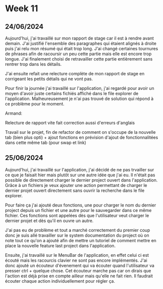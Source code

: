 # Week 11

## 24/06/2024

Aujourd'hui, j'ai travaillé sur mon rapport de stage car il est à rendre avant demain. J'ai justifié l'ensemble des paragraphes qui étaient alignés à droite puis j'ai relu mon résumé qui était trop long. J'ai changé certaines tournures de phrases afin de racoursir un peu cette partie mais elle est encore trop longue. J'ai finalement choisi de retravailler cette partie entièrement sans rentrer trop dans les détails.

J'ai ensuite refait une relecture complète de mon rapport de stage en corrigeant les petits détails qui ne vont pas.

Pour finir la journée j'ai travaillé sur l'application, j'ai regardé pour avoir un moyen d'avoir juste certains fichiés affiché dans le file explorer de l'application. Malheureusement je n'ai pas trouvé de solution qui répond à ce problème pour le moment.

Armand:

Relecture de rapport vite fait correction aussi d'erreurs d'anglais

Travail sur le projet, fin de refactor de comment on s'occupe de la nouvelle tab (bien plus opti) + ajout fonctions en prévision d'ajout de fonctionnalitées dans cette même tab (pour swap et link)

## 25/06/2024

Aujourd'hui, j'ai travaillé sur l'application, j'ai décidé de ne pas trvailler sur ce que je faisait hier mais plutôt sur une autre idée que j'ai eu. Il n'était pas possible de directement charger le dernier project ouvert dans l'application. Grâce à un fichiers je veux ajouter une action permettant de charger le dernier projet ouvert directement sans ouvrir la recherche dans le file explorer.

Pour faire ça j'ai ajouté deux fonctions, une pour charger le nom du dernier project depuis un fichier et une autre pour le sauvegarder dans ce même fichier. Ces fonctions sont appelées dès que l'utilisateur veut charger le dernier projet et dès qu'il en ouvre un autre.

J'ai pas eu de problème et tout a marché correctement du premier coup donc je suis allé travailler sur le system documentation du project où on note tout ce qu'on a ajouté afin de mettre un tutoriel de comment mettre en place la nouvelle feature last project dans l'application.

Ensuite, j'ai travaillé sur le MenuBar de l'application, en effet celui ci est écouté mais les racourcis clavier ne sont pas encore implémentés. J'ai donc ajouté un écouteur d'évenement qui va écouter quand l'utilisateur va presser ctrl + quelque chose. Cet écouteur marche pas car on dirais que l'action est déjà prise en compte ailleur mais qu'elle ne fait rien. Il faudrait écouter chaque action individuellement pour régler ça.